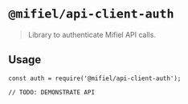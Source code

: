 # `@mifiel/api-client-auth`

> Library to authenticate Mifiel API calls.

## Usage

```
const auth = require('@mifiel/api-client-auth');

// TODO: DEMONSTRATE API
```
